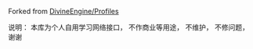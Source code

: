 Forked from [DivineEngine/Profiles](https://github.com/DivineEngine/Profiles/)

说明： 本库为个人自用学习网络接口， 不作商业等用途， 不维护， 不修问题， 谢谢
